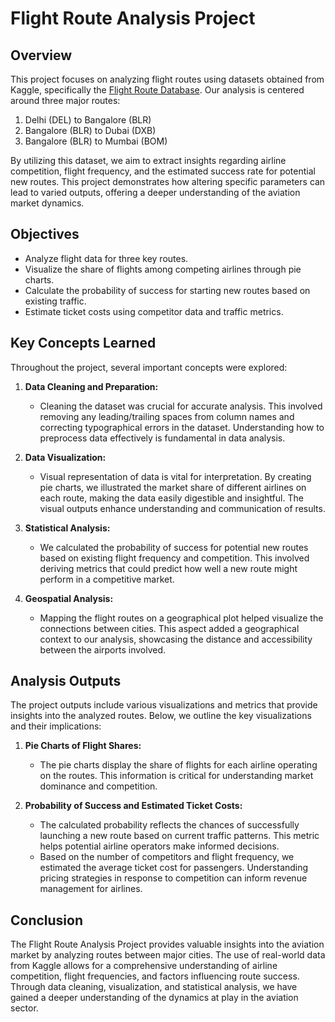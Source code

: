 # Flight Route Analysis Project

## Overview

This project focuses on analyzing flight routes using datasets obtained from Kaggle, specifically the [Flight Route Database](https://www.kaggle.com/datasets/open-flights/flight-route-database). Our analysis is centered around three major routes: 

1. Delhi (DEL) to Bangalore (BLR)
2. Bangalore (BLR) to Dubai (DXB)
3. Bangalore (BLR) to Mumbai (BOM)

By utilizing this dataset, we aim to extract insights regarding airline competition, flight frequency, and the estimated success rate for potential new routes. This project demonstrates how altering specific parameters can lead to varied outputs, offering a deeper understanding of the aviation market dynamics.


## Objectives

- Analyze flight data for three key routes.
- Visualize the share of flights among competing airlines through pie charts.
- Calculate the probability of success for starting new routes based on existing traffic.
- Estimate ticket costs using competitor data and traffic metrics.

## Key Concepts Learned

Throughout the project, several important concepts were explored:

1. **Data Cleaning and Preparation:** 
   - Cleaning the dataset was crucial for accurate analysis. This involved removing any leading/trailing spaces from column names and correcting typographical errors in the dataset. Understanding how to preprocess data effectively is fundamental in data analysis.

2. **Data Visualization:**
   - Visual representation of data is vital for interpretation. By creating pie charts, we illustrated the market share of different airlines on each route, making the data easily digestible and insightful. The visual outputs enhance understanding and communication of results.

3. **Statistical Analysis:**
   - We calculated the probability of success for potential new routes based on existing flight frequency and competition. This involved deriving metrics that could predict how well a new route might perform in a competitive market.

4. **Geospatial Analysis:**
   - Mapping the flight routes on a geographical plot helped visualize the connections between cities. This aspect added a geographical context to our analysis, showcasing the distance and accessibility between the airports involved.

## Analysis Outputs

The project outputs include various visualizations and metrics that provide insights into the analyzed routes. Below, we outline the key visualizations and their implications:

1. **Pie Charts of Flight Shares:**
   
   - The pie charts display the share of flights for each airline operating on the routes. This information is critical for understanding market dominance and competition.

3. **Probability of Success and Estimated Ticket Costs:**
   
   - The calculated probability reflects the chances of successfully launching a new route based on current traffic patterns. This metric helps potential airline operators make informed decisions.
   - Based on the number of competitors and flight frequency, we estimated the average ticket cost for passengers. Understanding pricing strategies in response to competition can inform revenue management for airlines.

## Conclusion

The Flight Route Analysis Project provides valuable insights into the aviation market by analyzing routes between major cities. The use of real-world data from Kaggle allows for a comprehensive understanding of airline competition, flight frequencies, and factors influencing route success. Through data cleaning, visualization, and statistical analysis, we have gained a deeper understanding of the dynamics at play in the aviation sector.
